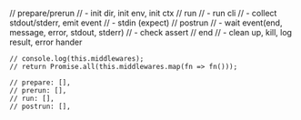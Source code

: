    // prepare/prerun
    //   - init dir, init env, init ctx
    // run
    //   - run cli
    //   - collect stdout/stderr, emit event
    //   - stdin (expect)
    // postrun
    //   - wait event(end, message, error, stdout, stderr)
    //   - check assert
    // end
    //   - clean up, kill, log result, error hander

    // console.log(this.middlewares);
    // return Promise.all(this.middlewares.map(fn => fn()));

    // prepare: [],
    // prerun: [],
    // run: [],
    // postrun: [],
